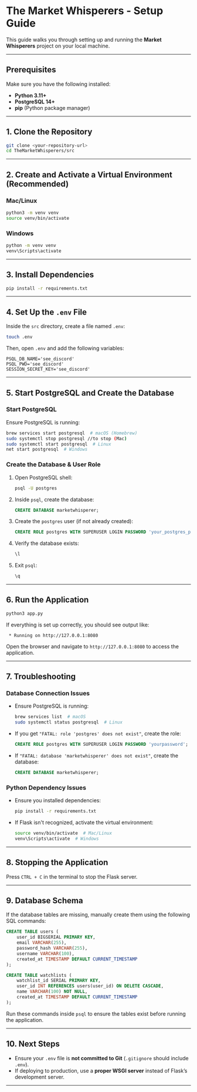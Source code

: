 # **The Market Whisperers - Setup Guide**

This guide walks you through setting up and running the **Market Whisperers** project on your local machine.

---

## **Prerequisites**
Make sure you have the following installed:
- **Python 3.11+**
- **PostgreSQL 14+**
- **pip** (Python package manager)

---

## **1. Clone the Repository**
```sh
git clone <your-repository-url>
cd TheMarketWhisperers/src
```

---

## **2. Create and Activate a Virtual Environment** (Recommended)
### **Mac/Linux**
```sh
python3 -m venv venv
source venv/bin/activate
```
### **Windows**
```sh
python -m venv venv
venv\Scripts\activate
```

---

## **3. Install Dependencies**
```sh
pip install -r requirements.txt
```

---

## **4. Set Up the `.env` File**
Inside the `src` directory, create a file named `.env`:
```sh
touch .env
```
Then, open `.env` and add the following variables:
```
PSQL_DB_NAME='see_discord'
PSQL_PWD='see_discord'
SESSION_SECRET_KEY='see_discord'
```

---

## **5. Start PostgreSQL and Create the Database**
### **Start PostgreSQL**
Ensure PostgreSQL is running:
```sh
brew services start postgresql  # macOS (Homebrew)
sudo systemctl stop postgresql //to stop (Mac)
sudo systemctl start postgresql  # Linux
net start postgresql  # Windows
```

### **Create the Database & User Role**
1. Open PostgreSQL shell:
   ```sh
   psql -U postgres
   ```
2. Inside `psql`, create the database:
   ```sql
   CREATE DATABASE marketwhisperer;
   ```
3. Create the `postgres` user (if not already created):
   ```sql
   CREATE ROLE postgres WITH SUPERUSER LOGIN PASSWORD 'your_postgres_password';
   ```
4. Verify the database exists:
   ```sql
   \l
   ```
5. Exit `psql`:
   ```sql
   \q
   ```

---

## **6. Run the Application**
```sh
python3 app.py
```
If everything is set up correctly, you should see output like:
```
 * Running on http://127.0.0.1:8080
```
Open the browser and navigate to `http://127.0.0.1:8080` to access the application.

---

## **7. Troubleshooting**
### **Database Connection Issues**
- Ensure PostgreSQL is running:
  ```sh
  brew services list  # macOS
  sudo systemctl status postgresql  # Linux
  ```
- If you get `"FATAL: role 'postgres' does not exist"`, create the role:
  ```sql
  CREATE ROLE postgres WITH SUPERUSER LOGIN PASSWORD 'yourpassword';
  ```
- If `"FATAL: database 'marketwhisperer' does not exist"`, create the database:
  ```sql
  CREATE DATABASE marketwhisperer;
  ```

### **Python Dependency Issues**
- Ensure you installed dependencies:
  ```sh
  pip install -r requirements.txt
  ```
- If Flask isn't recognized, activate the virtual environment:
  ```sh
  source venv/bin/activate  # Mac/Linux
  venv\Scripts\activate  # Windows
  ```

---

## **8. Stopping the Application**
Press `CTRL + C` in the terminal to stop the Flask server.

---

## **9. Database Schema**
If the database tables are missing, manually create them using the following SQL commands:
```sql
CREATE TABLE users (
    user_id BIGSERIAL PRIMARY KEY,
    email VARCHAR(255),
    password_hash VARCHAR(255),
    username VARCHAR(100),
    created_at TIMESTAMP DEFAULT CURRENT_TIMESTAMP
);

CREATE TABLE watchlists (
    watchlist_id SERIAL PRIMARY KEY,
    user_id INT REFERENCES users(user_id) ON DELETE CASCADE,
    name VARCHAR(100) NOT NULL,
    created_at TIMESTAMP DEFAULT CURRENT_TIMESTAMP
);
```

Run these commands inside `psql` to ensure the tables exist before running the application.

---


## **10. Next Steps**
- Ensure your `.env` file is **not committed to Git** (`.gitignore` should include `.env`).
- If deploying to production, use a **proper WSGI server** instead of Flask’s development server.

---